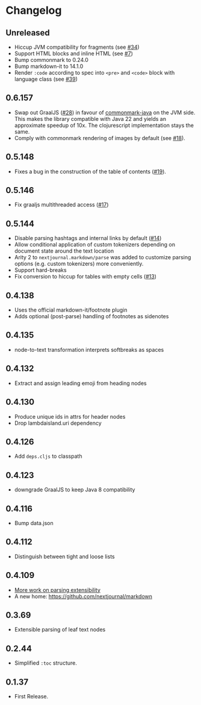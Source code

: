 # Changelog

## Unreleased

* Hiccup JVM compatibility for fragments (see [#34](https://github.com/nextjournal/markdown/issues/34))
* Support HTML blocks and inline HTML (see [#7](https://github.com/nextjournal/markdown/issues/7))
* Bump commonmark to 0.24.0
* Bump markdown-it to 14.1.0
* Render `:code` according to spec into `<pre>` and `<code>` block with language class (see [#39](https://github.com/nextjournal/markdown/issues/39))

## 0.6.157

* Swap out GraalJS ([#28](https://github.com/nextjournal/markdown/issues/28)) in favour of [commonmark-java](https://github.com/commonmark/commonmark-java) on the JVM side.
  This makes the library compatible with Java 22 and yields an approximate speedup of 10x. The clojurescript implementation stays the same.
* Comply with commonmark rendering of images by default (see [#18](https://github.com/nextjournal/markdown/issues/18)).

## 0.5.148

* Fixes a bug in the construction of the table of contents ([#19](https://github.com/nextjournal/markdown/issues/19)).

## 0.5.146
* Fix graaljs multithreaded access ([#17](https://github.com/nextjournal/markdown/issues/17))

## 0.5.144
* Disable parsing hashtags and internal links by default ([#14](https://github.com/nextjournal/markdown/issues/14))
* Allow conditional application of custom tokenizers depending on document state around the text location
* Arity 2 to `nextjournal.markdown/parse` was added to customize parsing options (e.g. custom tokenizers) more conveniently.
* Support hard-breaks
* Fix conversion to hiccup for tables with empty cells ([#13](https://github.com/nextjournal/markdown/issues/13))

## 0.4.138
* Uses the official markdown-it/footnote plugin 
* Adds optional (post-parse) handling of footnotes as sidenotes

## 0.4.135
* node-to-text transformation interprets softbreaks as spaces

## 0.4.132
* Extract and assign leading emoji from heading nodes

## 0.4.130
* Produce unique ids in attrs for header nodes
* Drop lambdaisland.uri dependency

## 0.4.126
* Add `deps.cljs` to classpath

## 0.4.123
* downgrade GraalJS to keep Java 8 compatibility

## 0.4.116
* Bump data.json

## 0.4.112
* Distinguish between tight and loose lists

## 0.4.109
* [More work on parsing extensibility](https://snapshots.nextjournal.com/markdown/build/7f5c1e24aeb3842235bc6175aa55dbd9a96d25d1/index.html#/notebooks/parsing_extensibility.clj)
* A new home: https://github.com/nextjournal/markdown

## 0.3.69
* Extensible parsing of leaf text nodes

## 0.2.44
* Simplified `:toc` structure.

## 0.1.37
* First Release.
